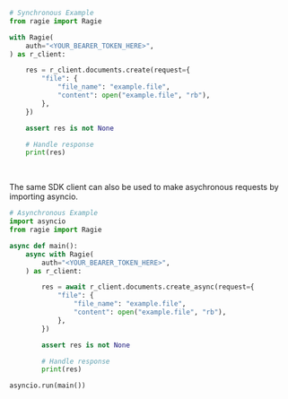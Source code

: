<!-- Start SDK Example Usage [usage] -->
```python
# Synchronous Example
from ragie import Ragie

with Ragie(
    auth="<YOUR_BEARER_TOKEN_HERE>",
) as r_client:

    res = r_client.documents.create(request={
        "file": {
            "file_name": "example.file",
            "content": open("example.file", "rb"),
        },
    })

    assert res is not None

    # Handle response
    print(res)
```

</br>

The same SDK client can also be used to make asychronous requests by importing asyncio.
```python
# Asynchronous Example
import asyncio
from ragie import Ragie

async def main():
    async with Ragie(
        auth="<YOUR_BEARER_TOKEN_HERE>",
    ) as r_client:

        res = await r_client.documents.create_async(request={
            "file": {
                "file_name": "example.file",
                "content": open("example.file", "rb"),
            },
        })

        assert res is not None

        # Handle response
        print(res)

asyncio.run(main())
```
<!-- End SDK Example Usage [usage] -->